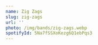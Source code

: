 ```yaml
---
name: Zig Zags
slug: zig-zags
url: ''
photo: /img/bands/zig-zags.webp
spotifyId: 5Na7fSSXoKezg6Q1ebPqs3
---
```

